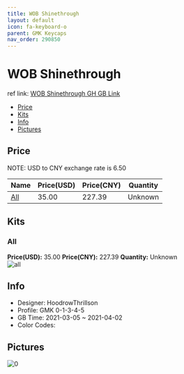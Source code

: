 ```yaml
---
title: WOB Shinethrough 
layout: default
icon: fa-keyboard-o
parent: GMK Keycaps
nav_order: 290850
---
```


# WOB Shinethrough 

ref link: [WOB Shinethrough GH GB Link](https://geekhack.org/index.php?topic=111537.0)

* [Price](#price)
* [Kits](#kits)
* [Info](#info)
* [Pictures](#pictures)

## Price

NOTE: USD to CNY exchange rate is 6.50

| Name          | Price(USD)   |  Price(CNY) | Quantity |
| ------------- | ------------ |  ---------- | -------- |
|[All](#all)|35.00|227.39|Unknown|


## Kits
### All  
**Price(USD):** 35.00	**Price(CNY):** 227.39	**Quantity:** Unknown  
<img src="{{ 'assets/images/gmk-keycaps/WOB-Shinethrough/kits_pics/all.jpg' | relative_url }}" alt="all" class="image featured">

## Info
* Designer: HoodrowThrillson  
* Profile: GMK 0-1-3-4-5  
* GB Time: 2021-03-05 ~ 2021-04-02  
* Color Codes:  


## Pictures  
<img src="{{ 'assets/images/gmk-keycaps/WOB-Shinethrough/rendering_pics/0.jpg' | relative_url }}" alt="0" class="image featured">
